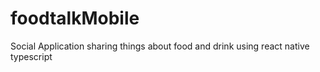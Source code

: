 # foodtalkMobile
Social Application sharing things about food and drink using react native typescript
